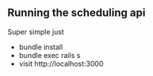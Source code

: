 ## Running the scheduling api

Super simple just

  * bundle install
  * bundle exec rails s
  * visit http://localhost:3000
